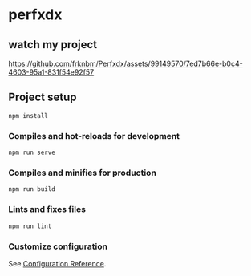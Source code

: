 # perfxdx

## watch my project

https://github.com/frknbm/Perfxdx/assets/99149570/7ed7b66e-b0c4-4603-95a1-831f54e92f57

## Project setup
```
npm install
```

### Compiles and hot-reloads for development
```
npm run serve
```

### Compiles and minifies for production
```
npm run build
```

### Lints and fixes files
```
npm run lint
```

### Customize configuration
See [Configuration Reference](https://cli.vuejs.org/config/).
